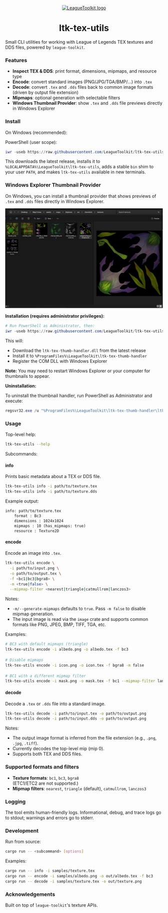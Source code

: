 <div align="center">
  <a href="https://github.com/LeagueToolkit">
    <img src="https://avatars.githubusercontent.com/u/28510182?s=200&v=4" alt="LeagueToolkit logo" width="96" height="96">
  </a>
  <h1>ltk-tex-utils</h1>
</div>

Small CLI utilities for working with League of Legends TEX textures and DDS files, powered by `league-toolkit`.

### Features
- **Inspect TEX & DDS**: print format, dimensions, mipmaps, and resource type
- **Encode**: convert standard images (PNG/JPG/TGA/BMP/…) into `.tex`
- **Decode**: convert `.tex` and `.dds` files back to common image formats (driven by output file extension)
- **Mipmaps**: optional generation with selectable filters
- **Windows Thumbnail Provider**: show `.tex` and `.dds` file previews directly in Windows Explorer

### Install

On Windows (recommended):

PowerShell (user scope):

```powershell
iwr -useb https://raw.githubusercontent.com/LeagueToolkit/ltk-tex-utils/main/scripts/install-windows.ps1 | iex
```

This downloads the latest release, installs it to `%LOCALAPPDATA%\LeagueToolkit\ltk-tex-utils`, adds a stable `bin` shim to your user `PATH`, and makes `ltk-tex-utils` available in new terminals.

### Windows Explorer Thumbnail Provider

On Windows, you can install a thumbnail provider that shows previews of `.tex` and `.dds` files directly in Windows Explorer.

<div align="center">
  <img src="assets/thumb-provider-preview.webp" alt="TEX thumbnail provider preview in Windows Explorer" width="800">
</div>

**Installation (requires administrator privileges):**

```powershell
# Run PowerShell as Administrator, then:
iwr -useb https://raw.githubusercontent.com/LeagueToolkit/ltk-tex-utils/main/scripts/install-thumbnail-handler.ps1 | iex
```

This will:
- Download the `ltk-tex-thumb-handler.dll` from the latest release
- Install it to `%ProgramFiles%\LeagueToolkit\ltk-tex-thumb-handler`
- Register the COM DLL with Windows Explorer

**Note:** You may need to restart Windows Explorer or your computer for thumbnails to appear.

**Uninstallation:**

To uninstall the thumbnail handler, run PowerShell as Administrator and execute:

```powershell
regsvr32.exe /u "%ProgramFiles%\LeagueToolkit\ltk-tex-thumb-handler\ltk_tex_thumb_handler.dll"
```

### Usage

Top-level help:

```bash
ltk-tex-utils --help
```

Subcommands:

#### info
Prints basic metadata about a TEX or DDS file.

```bash
ltk-tex-utils info -i path/to/texture.tex
ltk-tex-utils info -i path/to/texture.dds
```

Example output:

```
info: path/to/texture.tex
    format : Bc3
    dimensions : 1024x1024
    mipmaps : 10 (has_mipmaps: true)
    resource : Texture2D
```

#### encode
Encode an image into `.tex`.

```bash
ltk-tex-utils encode \
  -i path/to/input.png \
  -o path/to/output.tex \
  -f <bc1|bc3|bgra8> \
  -m <true|false> \
  --mipmap-filter <nearest|triangle|catmullrom|lanczos3>
```

Notes:
- `-m/--generate-mipmaps` defaults to `true`. Pass `-m false` to disable mipmap generation.
- The input image is read via the `image` crate and supports common formats like PNG, JPEG, BMP, TIFF, TGA, etc.

Examples:

```bash
# BC3 with default mipmaps (triangle)
ltk-tex-utils encode -i albedo.png -o albedo.tex -f bc3

# Disable mipmaps
ltk-tex-utils encode -i icon.png -o icon.tex -f bgra8 -m false

# BC1 with a different mipmap filter
ltk-tex-utils encode -i mask.png -o mask.tex -f bc1 --mipmap-filter lanczos3
```

#### decode
Decode a `.tex` or `.dds` file into a standard image.

```bash
ltk-tex-utils decode -i path/to/input.tex -o path/to/output.png
ltk-tex-utils decode -i path/to/input.dds -o path/to/output.png
```

Notes:
- The output image format is inferred from the file extension (e.g., `.png`, `.jpg`, `.tiff`).
- Currently decodes the top-level mip (mip 0).
- Supports both TEX and DDS files.

### Supported formats and filters

- **Texture formats**: `bc1`, `bc3`, `bgra8`  
  (ETC1/ETC2 are not supported.)
- **Mipmap filters**: `nearest`, `triangle` (default), `catmullrom`, `lanczos3`

### Logging

The tool emits human-friendly logs. Informational, debug, and trace logs go to stdout; warnings and errors go to stderr.

### Development

Run from source:

```bash
cargo run -- <subcommand> [options]
```

Examples:

```bash
cargo run -- info -i samples/texture.tex
cargo run -- encode -i samples/albedo.png -o out/albedo.tex -f bc3
cargo run -- decode -i samples/texture.tex -o out/texture.png
```

### Acknowledgements

Built on top of `league-toolkit`'s texture APIs.


